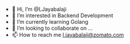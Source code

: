 - 👋 Hi, I’m @LJayabalaji
- 👀 I’m interested in Backend Development
- 🌱 I’m currently learning Golang
- 💞️ I’m looking to collaborate on ...
- 📫 How to reach me l.jayabalaji@zomato.com

<!---
LJayabalaji/LJayabalaji is a ✨ special ✨ repository because its `README.md` (this file) appears on your GitHub profile.
You can click the Preview link to take a look at your changes.
--->
